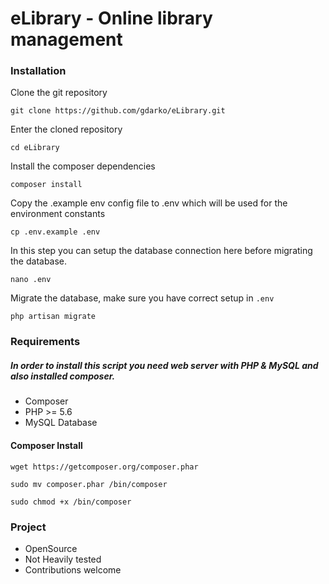 # eLibrary - Online library management

### Installation

Clone the git repository
```
git clone https://github.com/gdarko/eLibrary.git
```
Enter the cloned repository

```
cd eLibrary
```

Install the composer dependencies

```
composer install
```

Copy the .example env config file to .env which will be used for the environment constants
```
cp .env.example .env
```

In this step you can setup the database connection here before migrating the database.
``` 
nano .env
```

Migrate the database, make sure you have correct setup in ```.env```
```
php artisan migrate
```

### Requirements

##### In order to install this script you need web server with PHP & MySQL and also installed composer.

* Composer
* PHP >= 5.6
* MySQL Database

#### Composer Install
``` 
wget https://getcomposer.org/composer.phar
```
``` 
sudo mv composer.phar /bin/composer 
```
``` 
sudo chmod +x /bin/composer
```


### Project
* OpenSource
* Not Heavily tested
* Contributions welcome
